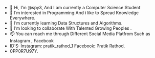 - 👋 Hi, I’m @spy3, And I am currently a Computer Science Student
- 👀 I’m interested in Programming And i like to Spread Knowledge Everywhere.
- 🌱 I’m currently learning Data Structures and Algorithms.
- 💞️ I’m looking to collaborate With Talented Growing Peoples .
- 📫 You can reach me through Different Social Media Platfrom Such as Instagram , Facebook
-    ID'S:  Instagram: pratik_rathod_1
            Facebook: Pratik Rathod.
-    0PP0R7U97Y.

<!---
spy3/spy3 is a ✨ special ✨ repository because its `README.md` (this file) appears on your GitHub profile.
You can click the Preview link to take a look at your changes.
--->
